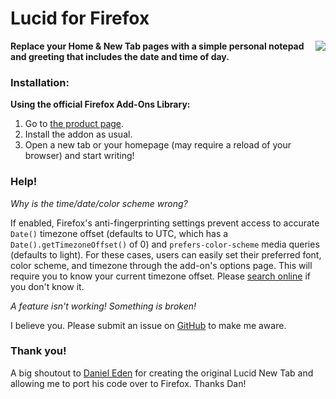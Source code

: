 # Lucid for Firefox

**[<img align="right" src="https://addons.cdn.mozilla.net/static/img/addons-buttons/AMO-button_2.png">](https://addons.mozilla.org/firefox/addon/ff-lucid/) Replace your Home & New Tab pages with a simple personal notepad and greeting that includes the date and time of day.**

### Installation:

**Using the official Firefox Add-Ons Library:**

1. Go to [the product page](https://addons.mozilla.org/en-US/firefox/addon/ff-lucid/).
2. Install the addon as usual.
3. Open a new tab or your homepage (may require a reload of your browser) and start writing!

### Help!

_Why is the time/date/color scheme wrong?_

If enabled, Firefox's anti-fingerprinting settings prevent access to accurate `Date()` timezone offset (defaults to UTC, which has a `Date().getTimezoneOffset()` of 0) and `prefers-color-scheme` media queries (defaults to light). For these cases, users can easily set their preferred font, color scheme, and timezone through the add-on's options page. This will require you to know your current timezone offset. Please [search online](https://duckduckgo.com) if you don't know it.

_A feature isn't working! Something is broken!_

I believe you. Please submit an issue on [GitHub](https://github.com/bost-ty/firefox-lucid/issues) to make me aware.

### **Thank you!**

A big shoutout to [Daniel Eden](https://github.com/daneden) for creating the original Lucid New Tab and allowing me to port his code over to Firefox. Thanks Dan!
